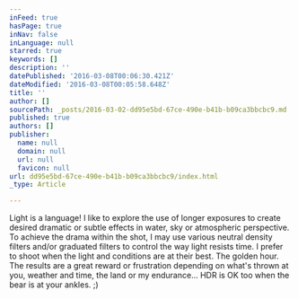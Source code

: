 ```yaml
---
inFeed: true
hasPage: true
inNav: false
inLanguage: null
starred: true
keywords: []
description: ''
datePublished: '2016-03-08T00:06:30.421Z'
dateModified: '2016-03-08T00:05:58.648Z'
title: ''
author: []
sourcePath: _posts/2016-03-02-dd95e5bd-67ce-490e-b41b-b09ca3bbcbc9.md
published: true
authors: []
publisher:
  name: null
  domain: null
  url: null
  favicon: null
url: dd95e5bd-67ce-490e-b41b-b09ca3bbcbc9/index.html
_type: Article

---
```

Light is a language! I like to explore
the use of longer exposures to create desired dramatic or subtle effects in
water, sky or atmospheric perspective. To achieve the drama within the shot, I may use various neutral density filters and/or graduated filters to control the way light resists time. I prefer to shoot when the light and conditions are at their
best. The golden hour. The results are a great reward or frustration depending on what's thrown at you, weather and time, the land or my endurance... HDR is OK too when the bear is at your ankles. ;)